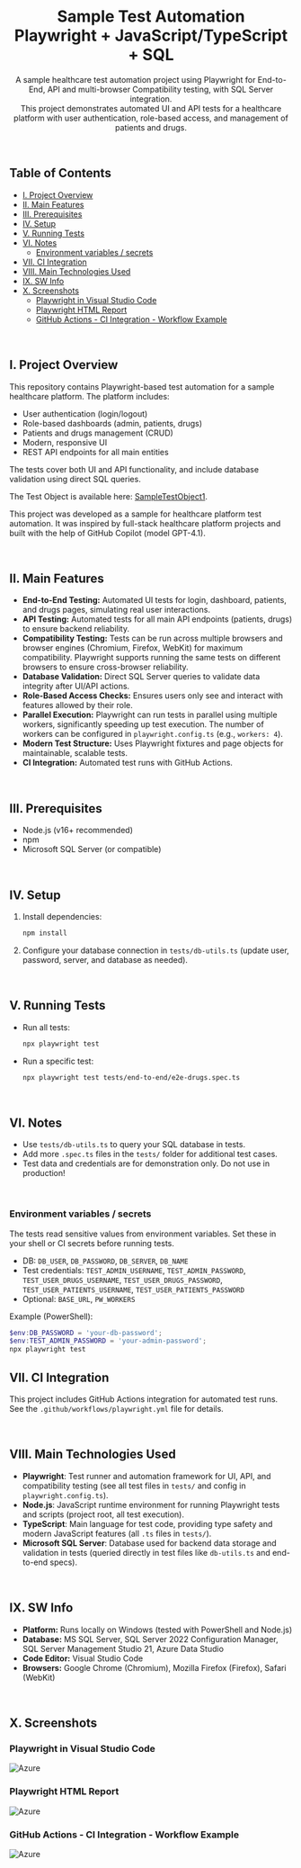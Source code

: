 <h1 align="center">
Sample Test Automation<br>Playwright + JavaScript/TypeScript + SQL
</h1>


<p align="center">
A sample healthcare test automation project using Playwright for End-to-End, API and multi-browser Compatibility testing, with SQL Server integration.<br>This project demonstrates automated UI and API tests for a healthcare platform with user authentication, role-based access, and management of patients and drugs.
</p>

<br>

<h2 align="left">
Table of Contents
</h2>

- [I. Project Overview](#i-project-overview)
- [II. Main Features](#ii-main-features)
- [III. Prerequisites](#iii-prerequisites)
- [IV. Setup](#iv-setup)
- [V. Running Tests](#v-running-tests)
- [VI. Notes](#vi-notes)
  - [Environment variables / secrets](#environment-variables--secrets)
- [VII. CI Integration](#vii-ci-integration)
- [VIII. Main Technologies Used](#viii-main-technologies-used)
- [IX. SW Info](#ix-sw-info)
- [X. Screenshots](#x-screenshots)
  - [Playwright in Visual Studio Code](#playwright-in-visual-studio-code)
  - [Playwright HTML Report](#playwright-html-report)
  - [GitHub Actions - CI Integration - Workflow Example](#github-actions---ci-integration---workflow-example)

<br>

## I. Project Overview

This repository contains Playwright-based test automation for a sample healthcare platform. The platform includes:

- User authentication (login/logout)
- Role-based dashboards (admin, patients, drugs)
- Patients and drugs management (CRUD)
- Modern, responsive UI
- REST API endpoints for all main entities

The tests cover both UI and API functionality, and include database validation using direct SQL queries.

The Test Object is available here: [SampleTestObject1](https://github.com/RomulusMirauta/SampleTestObject1).

This project was developed as a sample for healthcare platform test automation. It was inspired by full-stack healthcare platform projects and built with the help of GitHub Copilot  (model GPT-4.1).

<br>

## II. Main Features

- **End-to-End Testing:** Automated UI tests for login, dashboard, patients, and drugs pages, simulating real user interactions.
- **API Testing:** Automated tests for all main API endpoints (patients, drugs) to ensure backend reliability.
- **Compatibility Testing:** Tests can be run across multiple browsers and browser engines (Chromium, Firefox, WebKit) for maximum compatibility. Playwright supports running the same tests on different browsers to ensure cross-browser reliability.
- **Database Validation:** Direct SQL Server queries to validate data integrity after UI/API actions.
- **Role-Based Access Checks:** Ensures users only see and interact with features allowed by their role.
- **Parallel Execution:** Playwright can run tests in parallel using multiple workers, significantly speeding up test execution. The number of workers can be configured in `playwright.config.ts` (e.g., `workers: 4`).
- **Modern Test Structure:** Uses Playwright fixtures and page objects for maintainable, scalable tests.
- **CI Integration:** Automated test runs with GitHub Actions.

<br>

## III. Prerequisites

- Node.js (v16+ recommended)
- npm
- Microsoft SQL Server (or compatible)

<br>

## IV. Setup

1. Install dependencies:

   ```sh
   npm install
   ```

2. Configure your database connection in `tests/db-utils.ts` (update user, password, server, and database as needed).

<br>

## V. Running Tests

- Run all tests:

  ```sh
  npx playwright test
  ```

- Run a specific test:

  ```sh
  npx playwright test tests/end-to-end/e2e-drugs.spec.ts
  ```

<br>

## VI. Notes

- Use `tests/db-utils.ts` to query your SQL database in tests.
- Add more `.spec.ts` files in the `tests/` folder for additional test cases.
- Test data and credentials are for demonstration only. Do not use in production!

<br>

### Environment variables / secrets

The tests read sensitive values from environment variables. Set these in your shell or CI secrets before running tests.

- DB: `DB_USER`, `DB_PASSWORD`, `DB_SERVER`, `DB_NAME`
- Test credentials: `TEST_ADMIN_USERNAME`, `TEST_ADMIN_PASSWORD`, `TEST_USER_DRUGS_USERNAME`, `TEST_USER_DRUGS_PASSWORD`, `TEST_USER_PATIENTS_USERNAME`, `TEST_USER_PATIENTS_PASSWORD`
- Optional: `BASE_URL`, `PW_WORKERS`

Example (PowerShell):

```powershell
$env:DB_PASSWORD = 'your-db-password';
$env:TEST_ADMIN_PASSWORD = 'your-admin-password';
npx playwright test
```

## VII. CI Integration

This project includes GitHub Actions integration for automated test runs. See the `.github/workflows/playwright.yml` file for details.

<br>

## VIII. Main Technologies Used

- **Playwright**: Test runner and automation framework for UI, API, and compatibility testing (see all test files in `tests/` and config in `playwright.config.ts`).
- **Node.js**: JavaScript runtime environment for running Playwright tests and scripts (project root, all test execution).
- **TypeScript**: Main language for test code, providing type safety and modern JavaScript features (all `.ts` files in `tests/`).
- **Microsoft SQL Server**: Database used for backend data storage and validation in tests (queried directly in test files like `db-utils.ts` and end-to-end specs).

<br>

## IX. SW Info

- **Platform:** Runs locally on Windows (tested with PowerShell and Node.js)
- **Database:** MS SQL Server, SQL Server 2022 Configuration Manager, SQL Server Management Studio 21, Azure Data Studio
- **Code Editor:** Visual Studio Code
- **Browsers:** Google Chrome (Chromium), Mozilla Firefox (Firefox), Safari (WebKit)

<br>

## X. Screenshots

### Playwright in Visual Studio Code

![Azure](screenshots/Playwright-VS-Code.png)

### Playwright HTML Report

![Azure](screenshots/Playwright-HTML-Report.png)

### GitHub Actions - CI Integration - Workflow Example

![Azure](screenshots/GitHub-Actions.png)
